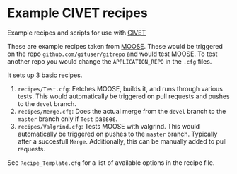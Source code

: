 # Example CIVET recipes
Example recipes and scripts for use with [CIVET](https://github.com/idaholab/civet)

These are example recipes taken from [MOOSE](https://github.com/idaholab/moose).
These would be triggered on the repo `github.com/gituser/gitrepo` and would test MOOSE.
To test another repo you would change the `APPLICATION_REPO` in the `.cfg` files.

It sets up 3 basic recipes.

1. `recipes/Test.cfg`: Fetches MOOSE, builds it, and runs through various tests. This would automatically be triggered on pull requests and pushes to the `devel` branch.
2. `recipes/Merge.cfg`: Does the actual merge from the `devel` branch to the `master` branch only if `Test` passes.
3. `recipes/Valgrind.cfg`: Tests MOOSE with valgrind. This would automatically be triggered on pushes to the `master` branch. Typically after a succesfull `Merge`.
  Additionally, this can be manually added to pull requests.

See `Recipe_Template.cfg` for a list of available options in the recipe file.
